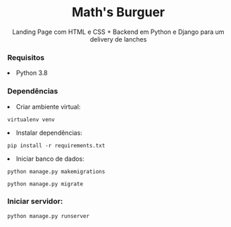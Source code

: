 <h1 align="center">Math's Burguer</h1>

<p align="center">Landing Page com HTML e CSS + Backend em Python e Django para um delivery de lanches</p>

<h3>Requisitos</h3>

<li>Python 3.8</li>

<h3>Dependências</h3>

<li>Criar ambiente virtual:</li>

```console
virtualenv venv
```

<li>Instalar dependências:</li>

```console
pip install -r requirements.txt
```

<li>Iniciar banco de dados:</li>

```console
python manage.py makemigrations
```

```console
python manage.py migrate
```

<h3>Iniciar servidor:</h3>

```console
python manage.py runserver
```